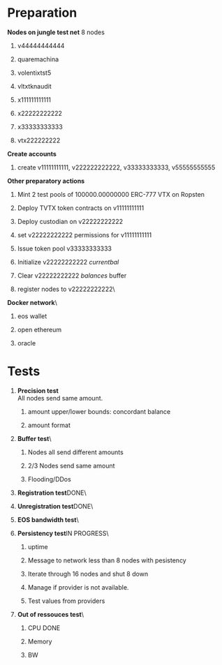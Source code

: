 Preparation
===========

**Nodes on jungle test net** 8 nodes

1.  v44444444444

2.  quaremachina

3.  volentixtst5

4.  vltxtknaudit

5.  x111111111111

6.  x22222222222

7.  x33333333333

8.  vtx222222222

**Create accounts**

1.  create v11111111111, v222222222222, v33333333333, v55555555555

**Other preparatory actions**

1.  Mint 2 test pools of 100000.00000000 ERC-777 VTX on Ropsten

2.  Deploy TVTX token contracts on v11111111111

3.  Deploy custodian on v22222222222

4.  set v22222222222 permissions for v11111111111

5.  Issue token pool v33333333333

6.  Initialize v22222222222 *currentbal*

7.  Clear v22222222222 *balances* buffer

8.  register nodes to v22222222222\

**Docker network**\

1.  eos wallet

2.  open ethereum

3.  oracle

Tests
=====

1.  **Precision test**\
    All nodes send same amount.

    1.  amount upper/lower bounds: concordant balance

    2.  amount format

2.  **Buffer test**\

    1.  Nodes all send different amounts

    2.  2/3 Nodes send same amount

    3.  Flooding/DDos

3.  **Registration test**DONE\

4.  **Unregistration test**DONE\

5.  **EOS bandwidth test**\

6.  **Persistency test**IN PROGRESS\

    1.  uptime

    2.  Message to network less than 8 nodes with pesistency

    3.  Iterate through 16 nodes and shut 8 down

    4.  Manage if provider is not available.

    5.  Test values from providers

7.  **Out of ressouces test**\

    1.  CPU DONE

    2.  Memory

    3.  BW
